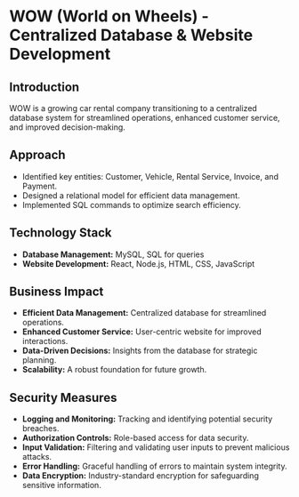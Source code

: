 # WOW (World on Wheels) - Centralized Database & Website Development

## Introduction

WOW is a growing car rental company transitioning to a centralized database system for streamlined operations, enhanced customer service, and improved decision-making.

## Approach

- Identified key entities: Customer, Vehicle, Rental Service, Invoice, and Payment.
- Designed a relational model for efficient data management.
- Implemented SQL commands to optimize search efficiency.

## **Technology Stack**

- **Database Management:** MySQL, SQL for queries
- **Website Development:** React, Node.js, HTML, CSS, JavaScript

## **Business Impact**

- **Efficient Data Management:** Centralized database for streamlined operations.
- **Enhanced Customer Service:** User-centric website for improved interactions.
- **Data-Driven Decisions:** Insights from the database for strategic planning.
- **Scalability:** A robust foundation for future growth.

## **Security Measures**

- **Logging and Monitoring:** Tracking and identifying potential security breaches.
- **Authorization Controls:** Role-based access for data security.
- **Input Validation:** Filtering and validating user inputs to prevent malicious attacks.
- **Error Handling:** Graceful handling of errors to maintain system integrity.
- **Data Encryption:** Industry-standard encryption for safeguarding sensitive information.
